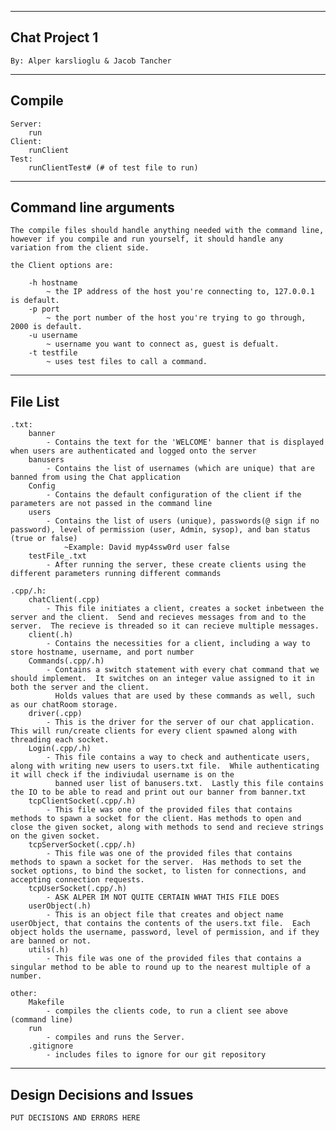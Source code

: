 ----------------------------------------
Chat Project 1
----------------------------------------
    By: Alper karslioglu & Jacob Tancher

----------------------------------------
Compile
----------------------------------------
    Server:
        run 
    Client:
        runClient
    Test: 
        runClientTest# (# of test file to run)

----------------------------------------
Command line arguments
----------------------------------------
    The compile files should handle anything needed with the command line, however if you compile and run yourself, it should handle any variation from the client side. 

    the Client options are:

        -h hostname
            ~ the IP address of the host you're connecting to, 127.0.0.1 is default. 
        -p port
            ~ the port number of the host you're trying to go through, 2000 is default.
        -u username
            ~ username you want to connect as, guest is defualt.
        -t testfile
            ~ uses test files to call a command.


----------------------------------------
File List
----------------------------------------
    .txt:
        banner
            - Contains the text for the 'WELCOME' banner that is displayed when users are authenticated and logged onto the server
        banusers
            - Contains the list of usernames (which are unique) that are banned from using the Chat application
        Config
            - Contains the default configuration of the client if the parameters are not passed in the command line
        users
            - Contains the list of users (unique), passwords(@ sign if no password), level of permission (user, Admin, sysop), and ban status (true or false)
                ~Example: David myp4ssw0rd user false
        testFile_.txt
            - After running the server, these create clients using the different parameters running different commands
    
    .cpp/.h:
        chatClient(.cpp)
            - This file initiates a client, creates a socket inbetween the server and the client.  Send and recieves messages from and to the server.  The recieve is threaded so it can recieve multiple messages.
        client(.h)
            - Contains the necessities for a client, including a way to store hostname, username, and port number
        Commands(.cpp/.h)
            - Contains a switch statement with every chat command that we should implement.  It switches on an integer value assigned to it in both the server and the client. 
              Holds values that are used by these commands as well, such as our chatRoom storage.
        driver(.cpp)
            - This is the driver for the server of our chat application.  This will run/create clients for every client spawned along with threading each socket. 
        Login(.cpp/.h)
            - This file contains a way to check and authenticate users, along with writing new users to users.txt file.  While authenticating it will check if the indiviudal username is on the 
              banned user list of banusers.txt.  Lastly this file contains the IO to be able to read and print out our banner from banner.txt
        tcpClientSocket(.cpp/.h)
            - This file was one of the provided files that contains methods to spawn a socket for the client. Has methods to open and close the given socket, along with methods to send and recieve strings on the given socket.
        tcpServerSocket(.cpp/.h)
            - This file was one of the provided files that contains methods to spawn a socket for the server.  Has methods to set the socket options, to bind the socket, to listen for connections, and accepting connection requests.              
        tcpUserSocket(.cpp/.h)
            - ASK ALPER IM NOT QUITE CERTAIN WHAT THIS FILE DOES 
        userObject(.h)
            - This is an object file that creates and object name userObject, that contains the contents of the users.txt file.  Each object holds the username, password, level of permission, and if they are banned or not. 
        utils(.h)
            - This file was one of the provided files that contains a singular method to be able to round up to the nearest multiple of a number.
        
    other:
        Makefile
            - compiles the clients code, to run a client see above (command line)
        run
            - compiles and runs the Server.
        .gitignore
            - includes files to ignore for our git repository


----------------------------------------
Design Decisions and Issues
----------------------------------------

    PUT DECISIONS AND ERRORS HERE